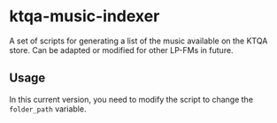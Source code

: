 # ktqa-music-indexer
A set of scripts for generating a list of the music available on the KTQA store. Can be adapted or modified for other LP-FMs in future.

## Usage
In this current version, you need to modify the script to change the `folder_path` variable.